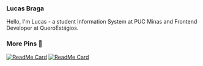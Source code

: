 ### Lucas Braga
Hello, I'm Lucas - a student Information System at PUC Minas and Frontend Developer at QueroEstágios.<br/>

### More Pins :pushpin:
[![ReadMe Card](https://github-readme-stats.vercel.app/api/pin/?username=lucasbrafer&repo=GrafosDragao)](https://github.com/lucasbrafer/GrafosDragao)
[![ReadMe Card](https://github-readme-stats.vercel.app/api/pin/?username=lucasbrafer&repo=GrafosRedotica)](https://github.com/lucasbrafer/GrafosRedotica)

<!--
**lucasbrafer/lucasbrafer** is a ✨ _special_ ✨ repository because its `README.md` (this file) appears on your GitHub profile.

[![Top Langs](https://github-readme-stats.vercel.app/api/top-langs/?username=lucasbrafer&layout=compact)](https://github.com/anuraghazra/github-readme-stats)
[![ReadMe Card](https://github-readme-stats.vercel.app/api/pin/?username=anuraghazra&repo=github-readme-stats)](https://github.com/anuraghazra/github-readme-stats)

Here are some ideas to get you started:

- 🔭 I’m currently working on ...
- 🌱 I’m currently learning ...
- 👯 I’m looking to collaborate on ...
- 🤔 I’m looking for help with ...
- 💬 Ask me about ...
- 📫 How to reach me: ...
- 😄 Pronouns: ...
- ⚡ Fun fact: ...
-->
